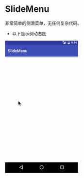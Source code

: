 # SlideMenu

非常简单的侧滑菜单，无任何复杂代码。

* 以下是示例动态图

![](https://github.com/Qiang3570/SlideMenu/blob/master/sample.gif)
